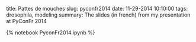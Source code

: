 title: Pattes de mouches
slug: pyconfr2014
date: 11-29-2014 10:10:00
tags: drosophila, modeling
summary: The slides (in french) from my presentation at PyConFr 2014

{% notebook PyconFr2014.ipynb %}
